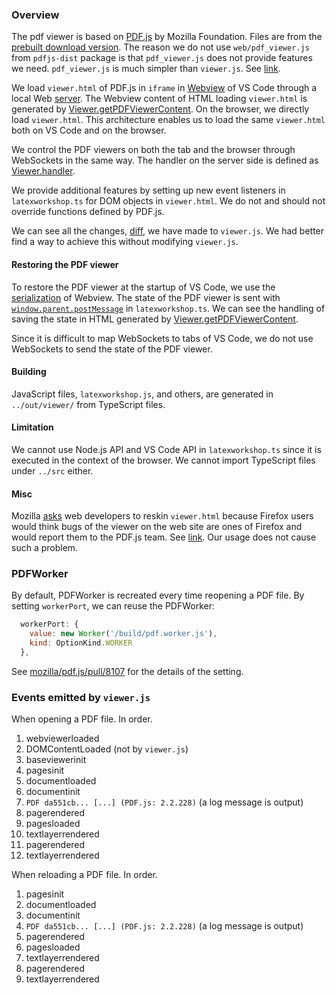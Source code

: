### Overview

The pdf viewer is based on [PDF.js](https://mozilla.github.io/pdf.js/) by Mozilla Foundation. Files are from the [prebuilt download version](https://mozilla.github.io/pdf.js/getting_started/#download). The reason we do not use `web/pdf_viewer.js` from `pdfjs-dist` package is that `pdf_viewer.js` does not provide features we need. `pdf_viewer.js` is much simpler than `viewer.js`. See [link](https://github.com/mozilla/pdf.js/issues/9318).

We load `viewer.html` of PDF.js in `iframe` in [Webview](https://code.visualstudio.com/api/extension-guides/webview) of VS Code through a local Web [server](https://github.com/James-Yu/LaTeX-Workshop/blob/master/src/components/server.ts). The Webview content of HTML loading `viewer.html` is generated by [Viewer.getPDFViewerContent](https://github.com/James-Yu/LaTeX-Workshop/blob/master/src/components/viewer.ts#L268). On the browser, we directly load `viewer.html`. This architecture enables us to load the same `viewer.html` both on VS Code and on the browser.

We control the PDF viewers on both the tab and the browser through WebSockets in the same way. The handler on the server side is defined as [Viewer.handler](https://github.com/James-Yu/LaTeX-Workshop/blob/master/src/components/viewer.ts#L397).

We provide additional features by setting up new event listeners in `latexworkshop.ts` for DOM objects in `viewer.html`. We do not and should not override functions defined by PDF.js.

We can see all the changes, [diff](https://github.com/James-Yu/LaTeX-Workshop/commit/50139907e4b1cc944399537e65b0c179ccd06849), we have made to `viewer.js`. We had better find a way to achieve this without modifying `viewer.js`.

#### Restoring the PDF viewer

To restore the PDF viewer at the startup of VS Code, we use the [serialization](https://code.visualstudio.com/api/extension-guides/webview#serialization) of Webview. The state of the PDF viewer is sent with [`window.parent.postMessage`](https://developer.mozilla.org/en-US/docs/Web/API/Window/parent) in `latexworkshop.ts`. We can see the handling of saving the state in HTML generated by [Viewer.getPDFViewerContent](https://github.com/James-Yu/LaTeX-Workshop/blob/master/src/components/viewer.ts#L299).

Since it is difficult to map WebSockets to tabs of VS Code, we do not use WebSockets to send the state of the PDF viewer.

#### Building

JavaScript files, `latexworkshop.js`, and others, are generated in `../out/viewer/` from TypeScript files.

#### Limitation

We cannot use Node.js API and VS Code API in `latexworkshop.ts` since it is executed in the context of the browser. We cannot import TypeScript files under `../src` either.

#### Misc

Mozilla [asks](https://mozilla.github.io/pdf.js/getting_started/) web developers to reskin `viewer.html` because Firefox users would think bugs of the viewer on the web site are ones of Firefox and would report them to the PDF.js team. See [link](https://github.com/mozilla/pdf.js/issues/5609). Our usage does not cause such a problem.

### PDFWorker

By default, PDFWorker is recreated every time reopening a PDF file. By setting `workerPort`,
we can reuse the PDFWorker:
``` javascript
  workerPort: {
    value: new Worker('/build/pdf.worker.js'),
    kind: OptionKind.WORKER
  },
```
See [mozilla/pdf.js/pull/8107](https://github.com/mozilla/pdf.js/pull/8107) for the details of the setting.

### Events emitted by `viewer.js`

When opening a PDF file. In order.

1. webviewerloaded
2. DOMContentLoaded (not by `viewer.js`)
3. baseviewerinit
4. pagesinit
5. documentloaded
7. documentinit
8. `PDF da551cb... [...] (PDF.js: 2.2.228)` (a log message is output)
9. pagerendered
1. pagesloaded
1. textlayerrendered
1. pagerendered
1. textlayerrendered

When reloading a PDF file. In order.

1. pagesinit
1. documentloaded
1. documentinit
1. `PDF da551cb... [...] (PDF.js: 2.2.228)` (a log message is output)
1. pagerendered
1. pagesloaded
1. textlayerrendered
1. pagerendered
1. textlayerrendered
